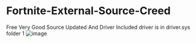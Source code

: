 # Fortnite-External-Source-Creed
Free Very Good Source Updated And Driver Included
driver is in driver.sys folder
1
![image](https://github.com/user-attachments/assets/f40cb9f9-4b2c-425a-acf4-ce8e6da7bbc4)
